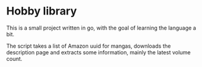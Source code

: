 # Hobby library

This is a small project written in go, with the goal of learning the language a bit.

The script takes a list of Amazon uuid for mangas, downloads the description page and extracts some information, mainly the latest volume count. 